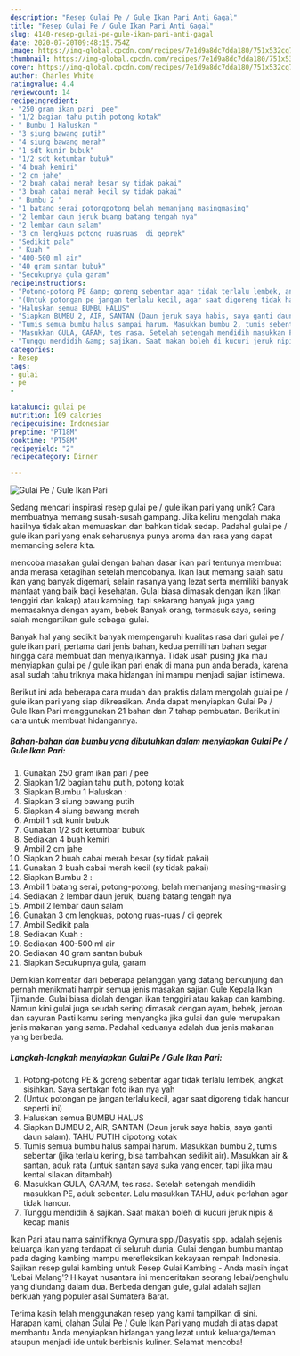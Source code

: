 ```yaml
---
description: "Resep Gulai Pe / Gule Ikan Pari Anti Gagal"
title: "Resep Gulai Pe / Gule Ikan Pari Anti Gagal"
slug: 4140-resep-gulai-pe-gule-ikan-pari-anti-gagal
date: 2020-07-20T09:48:15.754Z
image: https://img-global.cpcdn.com/recipes/7e1d9a8dc7dda180/751x532cq70/gulai-pe-gule-ikan-pari-foto-resep-utama.jpg
thumbnail: https://img-global.cpcdn.com/recipes/7e1d9a8dc7dda180/751x532cq70/gulai-pe-gule-ikan-pari-foto-resep-utama.jpg
cover: https://img-global.cpcdn.com/recipes/7e1d9a8dc7dda180/751x532cq70/gulai-pe-gule-ikan-pari-foto-resep-utama.jpg
author: Charles White
ratingvalue: 4.4
reviewcount: 14
recipeingredient:
- "250 gram ikan pari  pee"
- "1/2 bagian tahu putih potong kotak"
- " Bumbu 1 Haluskan "
- "3 siung bawang putih"
- "4 siung bawang merah"
- "1 sdt kunir bubuk"
- "1/2 sdt ketumbar bubuk"
- "4 buah kemiri"
- "2 cm jahe"
- "2 buah cabai merah besar sy tidak pakai"
- "3 buah cabai merah kecil sy tidak pakai"
- " Bumbu 2 "
- "1 batang serai potongpotong belah memanjang masingmasing"
- "2 lembar daun jeruk buang batang tengah nya"
- "2 lembar daun salam"
- "3 cm lengkuas potong ruasruas  di geprek"
- "Sedikit pala"
- " Kuah "
- "400-500 ml air"
- "40 gram santan bubuk"
- "Secukupnya gula garam"
recipeinstructions:
- "Potong-potong PE &amp; goreng sebentar agar tidak terlalu lembek, angkat sisihkan. Saya sertakan foto ikan nya yah"
- "(Untuk potongan pe jangan terlalu kecil, agar saat digoreng tidak hancur seperti ini)"
- "Haluskan semua BUMBU HALUS"
- "Siapkan BUMBU 2, AIR, SANTAN (Daun jeruk saya habis, saya ganti daun salam). TAHU PUTIH dipotong kotak"
- "Tumis semua bumbu halus sampai harum. Masukkan bumbu 2, tumis sebentar (jika terlalu kering, bisa tambahkan sedikit air). Masukkan air &amp; santan, aduk rata (untuk santan saya suka yang encer, tapi jika mau kental silakan ditambah)"
- "Masukkan GULA, GARAM, tes rasa. Setelah setengah mendidih masukkan PE, aduk sebentar. Lalu masukkan TAHU, aduk perlahan agar tidak hancur."
- "Tunggu mendidih &amp; sajikan. Saat makan boleh di kucuri jeruk nipis &amp; kecap manis"
categories:
- Resep
tags:
- gulai
- pe
- 

katakunci: gulai pe  
nutrition: 109 calories
recipecuisine: Indonesian
preptime: "PT18M"
cooktime: "PT58M"
recipeyield: "2"
recipecategory: Dinner

---
```



![Gulai Pe / Gule Ikan Pari](https://img-global.cpcdn.com/recipes/7e1d9a8dc7dda180/751x532cq70/gulai-pe-gule-ikan-pari-foto-resep-utama.jpg)

Sedang mencari inspirasi resep gulai pe / gule ikan pari yang unik? Cara membuatnya memang susah-susah gampang. Jika keliru mengolah maka hasilnya tidak akan memuaskan dan bahkan tidak sedap. Padahal gulai pe / gule ikan pari yang enak seharusnya punya aroma dan rasa yang dapat memancing selera kita.

mencoba masakan gulai dengan bahan dasar ikan pari tentunya membuat anda merasa ketagihan setelah mencobanya. Ikan laut memang salah satu ikan yang banyak digemari, selain rasanya yang lezat serta memiliki banyak manfaat yang baik bagi kesehatan. Gulai biasa dimasak dengan ikan (ikan tenggiri dan kakap) atau kambing, tapi sekarang banyak juga yang memasaknya dengan ayam, bebek Banyak orang, termasuk saya, sering salah mengartikan gule sebagai gulai.

Banyak hal yang sedikit banyak mempengaruhi kualitas rasa dari gulai pe / gule ikan pari, pertama dari jenis bahan, kedua pemilihan bahan segar hingga cara membuat dan menyajikannya. Tidak usah pusing jika mau menyiapkan gulai pe / gule ikan pari enak di mana pun anda berada, karena asal sudah tahu triknya maka hidangan ini mampu menjadi sajian istimewa.


Berikut ini ada beberapa cara mudah dan praktis dalam mengolah gulai pe / gule ikan pari yang siap dikreasikan. Anda dapat menyiapkan Gulai Pe / Gule Ikan Pari menggunakan 21 bahan dan 7 tahap pembuatan. Berikut ini cara untuk membuat hidangannya.

<!--inarticleads1-->

##### Bahan-bahan dan bumbu yang dibutuhkan dalam menyiapkan Gulai Pe / Gule Ikan Pari:

1. Gunakan 250 gram ikan pari / pee
1. Siapkan 1/2 bagian tahu putih, potong kotak
1. Siapkan  Bumbu 1 Haluskan :
1. Siapkan 3 siung bawang putih
1. Siapkan 4 siung bawang merah
1. Ambil 1 sdt kunir bubuk
1. Gunakan 1/2 sdt ketumbar bubuk
1. Sediakan 4 buah kemiri
1. Ambil 2 cm jahe
1. Siapkan 2 buah cabai merah besar (sy tidak pakai)
1. Gunakan 3 buah cabai merah kecil (sy tidak pakai)
1. Siapkan  Bumbu 2 :
1. Ambil 1 batang serai, potong-potong, belah memanjang masing-masing
1. Sediakan 2 lembar daun jeruk, buang batang tengah nya
1. Ambil 2 lembar daun salam
1. Gunakan 3 cm lengkuas, potong ruas-ruas / di geprek
1. Ambil Sedikit pala
1. Sediakan  Kuah :
1. Sediakan 400-500 ml air
1. Sediakan 40 gram santan bubuk
1. Siapkan Secukupnya gula, garam


Demikian komentar dari beberapa pelanggan yang datang berkunjung dan pernah menikmati hampir semua jenis masakan sajian Gule Kepala Ikan Tjimande. Gulai biasa diolah dengan ikan tenggiri atau kakap dan kambing. Namun kini gulai juga seudah sering dimasak dengan ayam, bebek, jeroan dan sayuran Pasti kamu sering menyangka jika gulai dan gule merupakan jenis makanan yang sama. Padahal keduanya adalah dua jenis makanan yang berbeda. 

<!--inarticleads2-->

##### Langkah-langkah menyiapkan Gulai Pe / Gule Ikan Pari:

1. Potong-potong PE &amp; goreng sebentar agar tidak terlalu lembek, angkat sisihkan. Saya sertakan foto ikan nya yah
1. (Untuk potongan pe jangan terlalu kecil, agar saat digoreng tidak hancur seperti ini)
1. Haluskan semua BUMBU HALUS
1. Siapkan BUMBU 2, AIR, SANTAN (Daun jeruk saya habis, saya ganti daun salam). TAHU PUTIH dipotong kotak
1. Tumis semua bumbu halus sampai harum. Masukkan bumbu 2, tumis sebentar (jika terlalu kering, bisa tambahkan sedikit air). Masukkan air &amp; santan, aduk rata (untuk santan saya suka yang encer, tapi jika mau kental silakan ditambah)
1. Masukkan GULA, GARAM, tes rasa. Setelah setengah mendidih masukkan PE, aduk sebentar. Lalu masukkan TAHU, aduk perlahan agar tidak hancur.
1. Tunggu mendidih &amp; sajikan. Saat makan boleh di kucuri jeruk nipis &amp; kecap manis


Ikan Pari atau nama saintifiknya Gymura spp./Dasyatis spp. аdаlаh sejenis keluarga ikan уаng terdapat dі seluruh dunia. Gulai dengan bumbu mantap pada daging kambing mampu merefleksikan kekayaan rempah Indonesia. Sajikan resep gulai kambing untuk Resep Gulai Kambing - Anda masih ingat &#39;Lebai Malang&#39;? Hikayat nusantara ini menceritakan seorang lebai/penghulu yang diundang dalam dua. Berbeda dengan gule, gulai adalah sajian berkuah yang populer asal Sumatera Barat. 

Terima kasih telah menggunakan resep yang kami tampilkan di sini. Harapan kami, olahan Gulai Pe / Gule Ikan Pari yang mudah di atas dapat membantu Anda menyiapkan hidangan yang lezat untuk keluarga/teman ataupun menjadi ide untuk berbisnis kuliner. Selamat mencoba!
